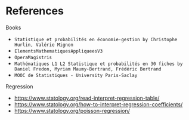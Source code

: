 # References

Books

* ``Statistique et probabilités en économie-gestion by Christophe Hurlin, Valérie Mignon``
* ``ElementsMathematiquesAppliqueesV3``
* ``OperaMagistris``
* ``Mathématiques L1 L2 Statistique et probabilités en 30 fiches by Daniel Fredon, Myriam Maumy-Bertrand, Frédéric Bertrand``
* ``MOOC de Statistiques - University Paris-Saclay``

Regression

* <https://www.statology.org/read-interpret-regression-table/>
* <https://www.statology.org/how-to-interpret-regression-coefficients/>
* <https://www.statology.org/poisson-regression/>